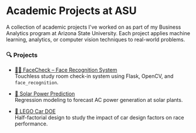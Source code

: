 # Academic Projects at ASU

A collection of academic projects I've worked on as part of my Business Analytics program at Arizona State University. Each project applies machine learning, analytics, or computer vision techniques to real-world problems.

### 🔍 Projects

- [🧑‍💻 FaceCheck – Face Recognition System](./facecheck-studyroom)  
  Touchless study room check-in system using Flask, OpenCV, and `face_recognition`.

- [🔆 Solar Power Prediction](./solar-power-generation)  
  Regression modeling to forecast AC power generation at solar plants.


- [🧱 LEGO Car DOE](./Lego-car)  
  Half-factorial design to study the impact of car design factors on race performance.
